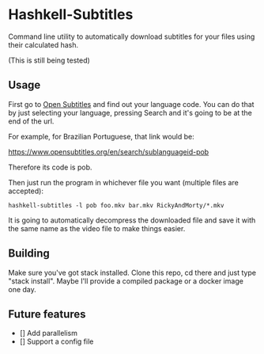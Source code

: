 # Hashkell-Subtitles

Command line utility to automatically download subtitles for your files using their calculated hash.

(This is still being tested)

## Usage

First go to [Open Subtitles](https://www.opensubtitles.org) and find out your language code. You can do that by just selecting your language, pressing Search and it's going to be at the end of the url.

For example, for Brazilian Portuguese, that link would be:

https://www.opensubtitles.org/en/search/sublanguageid-pob

Therefore its code is pob.


Then just run the program in whichever file you want (multiple files are accepted):

```
hashkell-subtitles -l pob foo.mkv bar.mkv RickyAndMorty/*.mkv
```

It is going to automatically decompress the downloaded file and save it with the same name as the video file to make things easier.

## Building

Make sure you've got stack installed. Clone this repo, cd there and just type "stack install".
Maybe I'll provide a compiled package or a docker image one day.

## Future features

- [] Add parallelism
- [] Support a config file